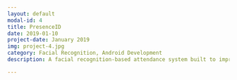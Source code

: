 ```yaml
---
layout: default
modal-id: 4
title: PresenceID
date: 2019-01-10
project-date: January 2019
img: project-4.jpg
category: Facial Recognition, Android Development
description: A facial recognition-based attendance system built to improve transparency in student-teacher interaction, reduce instances of bias, and raise the overall administrative efficiency. It uses a transfer learning model that recognizes facial features with 98% accuracy, trained on a high-density database with 1000+ images. The complete system is deployed as an Android application with dashboards and registration services for effortless daily interaction.

---
```


